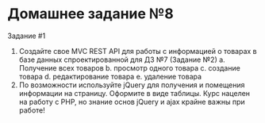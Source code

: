 # Домашнее задание №8
Задание #1
1. Создайте свое MVC REST API для работы с информацией о товарах в базе
данных спроектированной для ДЗ №7 (Задание №2)
a. Получение всех товаров
b. просмотр одного товара
c. создание товара
d. редактирование товара
e. удаление товара
2. По возможности используйте jQuery для получения и помещения информации
на страницу. Оформите в виде таблицы. Курс нацелен на работу с PHP, но
знание основ jQuery и ajax крайне важны при работе!
